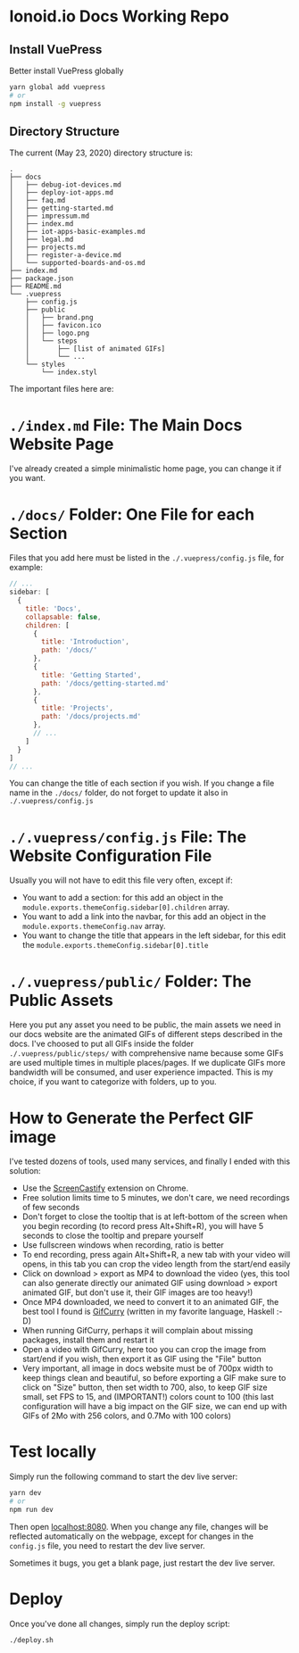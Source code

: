 # Ionoid.io Docs Working Repo

## Install VuePress

Better install VuePress globally

```sh
yarn global add vuepress
# or
npm install -g vuepress
```

## Directory Structure

The current (May 23, 2020) directory structure is:

```
.
├── docs
│   ├── debug-iot-devices.md
│   ├── deploy-iot-apps.md
│   ├── faq.md
│   ├── getting-started.md
│   ├── impressum.md
│   ├── index.md
│   ├── iot-apps-basic-examples.md
│   ├── legal.md
│   ├── projects.md
│   ├── register-a-device.md
│   └── supported-boards-and-os.md
├── index.md
├── package.json
├── README.md
└── .vuepress
    ├── config.js
    ├── public
    │   ├── brand.png
    │   ├── favicon.ico
    │   ├── logo.png
    │   └── steps
    │       ├── [list of animated GIFs]
    │       └── ...
    └── styles
        └── index.styl
```

The important files here are:

# `./index.md` File: The Main Docs Website Page

I've already created a simple minimalistic home page, you can change it if you
want.

# `./docs/` Folder: One File for each Section

Files that you add here must be listed in the `./.vuepress/config.js` file, for
example:

```js
// ...
sidebar: [
  {
    title: 'Docs',
    collapsable: false,
    children: [
      {
        title: 'Introduction',
        path: '/docs/'
      },
      {
        title: 'Getting Started',
        path: '/docs/getting-started.md'
      },
      {
        title: 'Projects',
        path: '/docs/projects.md'
      },
      // ...
    ]
  }
]
// ...
```

You can change the title of each section if you wish. If you change a file name
in the `./docs/` folder, do not forget to update it also in
`./.vuepress/config.js`

# `./.vuepress/config.js` File: The Website Configuration File

Usually you will not have to edit this file very often, except if:

- You want to add a section: for this add an object in the
  `module.exports.themeConfig.sidebar[0].children` array.
- You want to add a link into the navbar, for this add an object in the
  `module.exports.themeConfig.nav` array.
- You want to change the title that appears in the left sidebar, for this edit
  the `module.exports.themeConfig.sidebar[0].title`

# `./.vuepress/public/` Folder: The Public Assets

Here you put any asset you need to be public, the main assets we need in our
docs website are the animated GIFs of different steps described in the docs.
I've choosed to put all GIFs inside the folder `./.vuepress/public/steps/` with
comprehensive name because some GIFs are used multiple times in multiple
places/pages. If we duplicate GIFs more bandwidth will be consumed, and user
experience impacted. This is my choice, if you want to categorize with folders,
up to you.

# How to Generate the Perfect GIF image

I've tested dozens of tools, used many services, and finally I ended with this
solution:

- Use the [ScreenCastify](https://www.screencastify.com/) extension on Chrome.
- Free solution limits time to 5 minutes, we don't care, we need recordings of
  few seconds
- Don't forget to close the tooltip that is at left-bottom of the screen when
  you begin recording (to record press Alt+Shift+R), you will have 5 seconds to
  close the tooltip and prepare yourself
- Use fullscreen windows when recording, ratio is better
- To end recording, press again Alt+Shift+R, a new tab with your video will
  opens, in this tab you can crop the video length from the start/end easily
- Click on download > export as MP4 to download the video (yes, this tool can
  also generate directly our animated GIF using download > export animated GIF,
  but don't use it, their GIF images are too heavy!)
- Once MP4 downloaded, we need to convert it to an animated GIF, the best tool
  I found is [GifCurry](https://github.com/lettier/gifcurry) (written in my
  favorite language, Haskell :-D)
- When running GifCurry, perhaps it will complain about missing packages,
  install them and restart it
- Open a video with GifCurry, here too you can crop the image from start/end if
  you wish, then export it as GIF using the "File" button
- Very important, all image in docs website must be of 700px width to keep
  things clean and beautiful, so before exporting a GIF make sure to click on
  "Size" button, then set width to 700, also, to keep GIF size small, set FPS
  to 15, and (IMPORTANT!) colors count to 100 (this last configuration will
  have a big impact on the GIF size, we can end up with GIFs of 2Mo with 256
  colors, and 0.7Mo with 100 colors)

# Test locally

Simply run the following command to start the dev live server:

```bash
yarn dev
# or
npm run dev
```

Then open [localhost:8080](http://localhost:8080). When you change any file,
changes will be reflected automatically on the webpage, except for changes in
the `config.js` file, you need to restart the dev live server.

Sometimes it bugs, you get a blank page, just restart the dev live server.

# Deploy

Once you've done all changes, simply run the deploy script:

```sh
./deploy.sh
```
